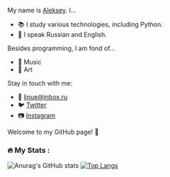 My name is [Aleksey](https://github.com/yourusername). I...

- :books: I study various technologies, including Python.
- :speech_balloon: I speak Russian and English.

Besides programming, I am fond of...

- :musical_note: Music
- :art: Art

Stay in touch with me:

- :email: [linue@inbox.ru](linue@inbox.ru)
- :bird: [Twitter](https://twitter.com/linue)
- :camera: [Instagram](https://www.instagram.com/quam.max)

Welcome to my GitHub page! :rocket:

### :fire: My Stats :
![Anurag's GitHub stats](https://github-readme-stats.vercel.app/api?username=linue-code&show_icons=true&theme=default&bg_color=09131B&title_color=FF652F&text_color=FEE300&icon_color=FF652F)
[![Top Langs](https://github-readme-stats.vercel.app/api/top-langs/?username=linue&layout=donut&bg_color=09131B&title_color=FF652F&text_color=FEE300&icon_color=FF652)](https://github.com/anuraghazra/github-readme-stats)
